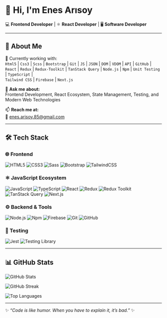 # 👋 Hi, I'm Enes Arısoy  

💻 **Frontend Developer** | ⚛️ **React Developer** | 🖥️ **Software Developer**  

---

## 🚀 About Me  
🌱 Currently working with:  
`Html5` | `Css3` | `Scss` | `Bootstrap` | `Git` | `JS` | `JSON` | `DOM` | `VDOM` | `API` | `GitHub` |  
`React` | `Redux` | `Redux-Toolkit` | `TanStack Query` | `Node.js` | `Npm` | `Unit Testing` | `TypeScript` |  
`Tailwind CSS` | `Firebase` | `Next.js`

💬 **Ask me about:**  
Frontend Development, React Ecosystem, State Management, Testing, and Modern Web Technologies  

📫 **Reach me at:**  
📧 enes.arisoy.85@gmail.com  

---

## 🛠️ Tech Stack  

### 🌐 Frontend  
![HTML5](https://img.shields.io/badge/-HTML5-E34F26?style=for-the-badge&logo=html5&logoColor=fff) ![CSS3](https://img.shields.io/badge/-CSS3-1572B6?style=for-the-badge&logo=css3&logoColor=fff) ![Sass](https://img.shields.io/badge/-Sass-CC6699?style=for-the-badge&logo=sass&logoColor=fff) ![Bootstrap](https://img.shields.io/badge/-Bootstrap-7952B3?style=for-the-badge&logo=bootstrap&logoColor=fff) ![TailwindCSS](https://img.shields.io/badge/-TailwindCSS-38B2AC?style=for-the-badge&logo=tailwind-css&logoColor=fff)  

### ⚛️ JavaScript Ecosystem  
![JavaScript](https://img.shields.io/badge/-JavaScript-F7DF1E?style=for-the-badge&logo=javascript&logoColor=000) ![TypeScript](https://img.shields.io/badge/-TypeScript-3178C6?style=for-the-badge&logo=typescript&logoColor=fff) ![React](https://img.shields.io/badge/-React-61DAFB?style=for-the-badge&logo=react&logoColor=000) ![Redux](https://img.shields.io/badge/-Redux-764ABC?style=for-the-badge&logo=redux&logoColor=fff) ![Redux Toolkit](https://img.shields.io/badge/-Redux%20Toolkit-593D88?style=for-the-badge&logo=redux&logoColor=fff) ![TanStack Query](https://img.shields.io/badge/-TanStack%20Query-FF4154?style=for-the-badge&logo=reactquery&logoColor=fff) ![Next.js](https://img.shields.io/badge/-Next.js-000000?style=for-the-badge&logo=next.js&logoColor=fff)  

### ⚙️ Backend & Tools  
![Node.js](https://img.shields.io/badge/-Node.js-339933?style=for-the-badge&logo=node.js&logoColor=fff) ![Npm](https://img.shields.io/badge/-Npm-CB3837?style=for-the-badge&logo=npm&logoColor=fff) ![Firebase](https://img.shields.io/badge/-Firebase-FFCA28?style=for-the-badge&logo=firebase&logoColor=000) ![Git](https://img.shields.io/badge/-Git-F05032?style=for-the-badge&logo=git&logoColor=fff) ![GitHub](https://img.shields.io/badge/-GitHub-181717?style=for-the-badge&logo=github&logoColor=fff)  

### 🧪 Testing  
![Jest](https://img.shields.io/badge/-Jest-C21325?style=for-the-badge&logo=jest&logoColor=fff) ![Testing Library](https://img.shields.io/badge/-Testing%20Library-E33332?style=for-the-badge&logo=testing-library&logoColor=fff)  

---

## 📊 GitHub Stats  

  <p >
  <img src="https://github-readme-stats.vercel.app/api?username=enesarisoy&show_icons=true&theme=tokyonight&hide_border=true&count_private=true" alt="GitHub Stats" />
</p>

<p >
  <img src="https://github-readme-streak-stats.herokuapp.com/?user=enesarisoy&theme=tokyonight&hide_border=true" alt="GitHub Streak" />
</p>

<p >
  <img src="https://github-readme-stats.vercel.app/api/top-langs/?username=enesarisoy&layout=compact&theme=tokyonight&hide_border=true&langs_count=8&hide=java,kotlin,php,pug,python,C++,c#,c" alt="Top Languages" />
</p>


---
✨ *“Code is like humor. When you have to explain it, it’s bad.”* ✨

